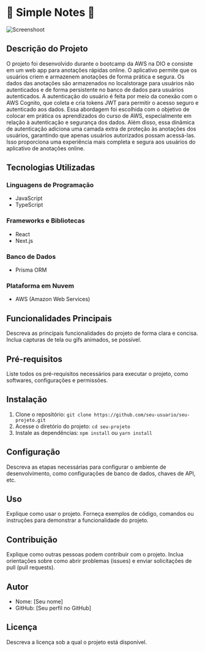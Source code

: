 # 📗 Simple Notes 📗

![Screenshoot](https://github.com/JonatasMSS/Simple-notes/assets/74430293/06ed845a-8c0a-4f30-ace9-c558c56851f4)

## Descrição do Projeto

O projeto foi desenvolvido durante o bootcamp da AWS na DIO e consiste em um web app para anotações rápidas online. O aplicativo permite que os usuários criem e armazenem anotações de forma prática e segura. Os dados das anotações são armazenados no localstorage para usuários não autenticados e de forma persistente no banco de dados para usuários autenticados. A autenticação do usuário é feita por meio da conexão com o AWS Cognito, que coleta e cria tokens JWT para permitir o acesso seguro e autenticado aos dados. Essa abordagem foi escolhida com o objetivo de colocar em prática os aprendizados do curso de AWS, especialmente em relação à autenticação e segurança dos dados. Além disso, essa dinâmica de autenticação adiciona uma camada extra de proteção às anotações dos usuários, garantindo que apenas usuários autorizados possam acessá-las. Isso proporciona uma experiência mais completa e segura aos usuários do aplicativo de anotações online.
## Tecnologias Utilizadas

### Linguagens de Programação

- JavaScript
- TypeScript

### Frameworks e Bibliotecas

- React
- Next.js

### Banco de Dados

- Prisma ORM

### Plataforma em Nuvem

- AWS (Amazon Web Services)

## Funcionalidades Principais

Descreva as principais funcionalidades do projeto de forma clara e concisa. Inclua capturas de tela ou gifs animados, se possível.

## Pré-requisitos

Liste todos os pré-requisitos necessários para executar o projeto, como softwares, configurações e permissões.

## Instalação

1. Clone o repositório: `git clone https://github.com/seu-usuario/seu-projeto.git`
2. Acesse o diretório do projeto: `cd seu-projeto`
3. Instale as dependências: `npm install` ou `yarn install`

## Configuração

Descreva as etapas necessárias para configurar o ambiente de desenvolvimento, como configurações de banco de dados, chaves de API, etc.

## Uso

Explique como usar o projeto. Forneça exemplos de código, comandos ou instruções para demonstrar a funcionalidade do projeto.

## Contribuição

Explique como outras pessoas podem contribuir com o projeto. Inclua orientações sobre como abrir problemas (issues) e enviar solicitações de pull (pull requests).

## Autor

- Nome: [Seu nome]
- GitHub: [Seu perfil no GitHub]

## Licença

Descreva a licença sob a qual o projeto está disponível.
